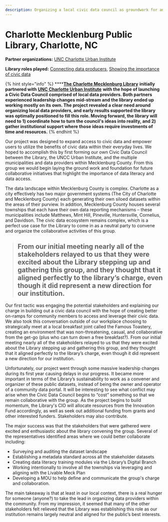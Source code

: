 ```yaml
---
description: Organizing a local civic data council as groundwork for an open data portal
---
```


# Charlotte Mecklenburg Public Library, Charlotte, NC

**Partner organizations:** [UNC Charlotte Urban Institute](https://ui.uncc.edu/) 

**Library roles played:** [Connecting data producers](../library-roles/connecting-data-producers.md), [Showing the importance of civic data  
](../library-roles/showing-importance-civic-data.md)

{% hint style="info" %}
\*\*\*\*[**The Charlotte Mecklenburg Library**](https://www.cmlibrary.org/) **initially partnered with** [**UNC Charlotte Urban Institute**](https://ui.uncc.edu/) **with the hope of launching a Civic Data Council comprised of local data providers.  Both partners experienced leadership changes mid-stream and the library ended up working mostly on its own. The project revealed a clear need around organizing local data providers, and early results supported the library was optimally positioned to fill this role. Moving forward, the library will need to 1\) coordinate how to turn the council's ideas into reality, and 2\) gather institutional support where those ideas require investments of time and resources.**
{% endhint %}

Our project was designed to expand access to civic data and empower users to utilize the benefits of civic data within their everyday lives. We hoped to accomplish this by first forming our own Civic Data Council between the Library, the UNCC Urban Institute, and the multiple municipalities and data providers within Mecklenburg County. From this group we would begin laying the ground work and foundation for future collaborative initiatives that highlight the importance of data literacy and data access.

The data landscape within Mecklenburg County is complex. Charlotte as a city effectively has two major government systems \(The City of Charlotte and Mecklenburg County\) each generating their own siloed datasets within the areas of their purview. In addition, Mecklenburg County houses several townships that each have their own data reporting mechanisms – these municipalities include Matthews, Mint Hill, Pineville, Huntersville, Cornelius, and Davidson. The civic data ecosystem remains complex, which is a perfect use case for the Library to come in as a neutral party to convene and organize the collaborative activities of this group.

> ## From our initial meeting nearly all of the stakeholders relayed to us that they were excited about the Library stepping up and gathering this group, and they thought that it aligned perfectly to the library’s charge, even though it did represent a new direction for our institution.

Our first tactic was engaging the potential stakeholders and explaining our charge in building out a civic data council with the hope of creating better on-ramps for community members to access and leverage their civic data. We also took this conversation outside of our workplace choosing to strategically meet at a local breakfast joint called the Famous Toastery, creating an environment that was non-threatening, casual, and collaborative from the get-go \(plus who can turn down a free breakfast?\). From our initial meeting nearly all of the stakeholders relayed to us that they were excited about the Library stepping up and gathering this group, and they thought that it aligned perfectly to the library’s charge, even though it did represent a new direction for our institution.

Unfortunately, our project went through some massive leadership changes during its first year causing delays in our progress. It became more important in terms of the Library’s sustainability to work as a convener and organizer of these public datasets, instead of being the owner and operator of a community data portal. It will be interesting to see what conflict may arise when the Civic Data Council begins to “cost” something so that we remain collaborative with the group. As the project begins to build momentum, the Library's CIO will allocate resources from the Innovation Fund accordingly, as well as seek out additional funding from grants and other interested funders. Stakeholders may also contribute.

The major success was that the stakeholders that were gathered were excited and enthusiastic about the library convening the group. Several of the representatives identified areas where we could better collaborate including:

* Surveying and auditing the dataset landscape
* Establishing a metadata standard across all the stakeholder datasets
* Creating data literacy training modules via the Library’s Digital Branch
* Working intentionally to involve all the townships via leveraging and aligning with the Livable Meck Plan
* Developing a MOU to help define and communicate the group's charge and collaboration.

The main takeaway is that at least in our local context, there is a real hunger for someone \(anyone?\) to take the lead in organizing data providers within the community. From my impression, it seemed that many of the other stakeholders felt relieved that the Library was establishing this role as our institution remains largely neutral and aligned for the public’s best interests.  



